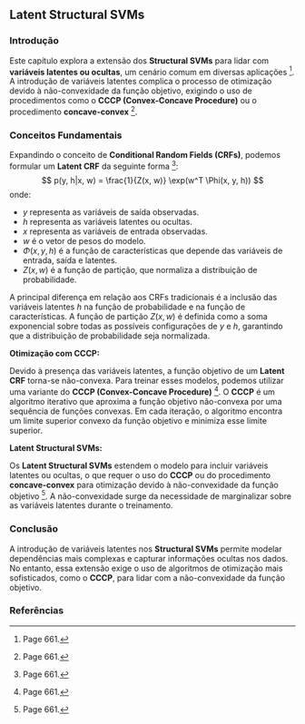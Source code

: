 ## Latent Structural SVMs

### Introdução
Este capítulo explora a extensão dos **Structural SVMs** para lidar com **variáveis latentes ou ocultas**, um cenário comum em diversas aplicações [^1]. A introdução de variáveis latentes complica o processo de otimização devido à não-convexidade da função objetivo, exigindo o uso de procedimentos como o **CCCP (Convex-Concave Procedure)** ou o procedimento **concave-convex** [^1].

### Conceitos Fundamentais

Expandindo o conceito de **Conditional Random Fields (CRFs)**, podemos formular um **Latent CRF** da seguinte forma [^1]:
$$ p(y, h|x, w) = \frac{1}{Z(x, w)} \exp(w^T \Phi(x, y, h)) $$
onde:
- $y$ representa as variáveis de saída observadas.
- $h$ representa as variáveis latentes ou ocultas.
- $x$ representa as variáveis de entrada observadas.
- $w$ é o vetor de pesos do modelo.
- $\Phi(x, y, h)$ é a função de características que depende das variáveis de entrada, saída e latentes.
- $Z(x, w)$ é a função de partição, que normaliza a distribuição de probabilidade.

A principal diferença em relação aos CRFs tradicionais é a inclusão das variáveis latentes $h$ na função de probabilidade e na função de características. A função de partição $Z(x, w)$ é definida como a soma exponencial sobre todas as possíveis configurações de $y$ e $h$, garantindo que a distribuição de probabilidade seja normalizada.

**Otimização com CCCP:**

Devido à presença das variáveis latentes, a função objetivo de um **Latent CRF** torna-se não-convexa. Para treinar esses modelos, podemos utilizar uma variante do **CCCP (Convex-Concave Procedure)** [^1]. O **CCCP** é um algoritmo iterativo que aproxima a função objetivo não-convexa por uma sequência de funções convexas. Em cada iteração, o algoritmo encontra um limite superior convexo da função objetivo e minimiza esse limite superior.

**Latent Structural SVMs:**

Os **Latent Structural SVMs** estendem o modelo para incluir variáveis latentes ou ocultas, o que requer o uso do **CCCP** ou do procedimento **concave-convex** para otimização devido à não-convexidade da função objetivo [^1]. A não-convexidade surge da necessidade de marginalizar sobre as variáveis latentes durante o treinamento.

### Conclusão

A introdução de variáveis latentes nos **Structural SVMs** permite modelar dependências mais complexas e capturar informações ocultas nos dados. No entanto, essa extensão exige o uso de algoritmos de otimização mais sofisticados, como o **CCCP**, para lidar com a não-convexidade da função objetivo.

### Referências
[^1]: Page 661.
<!-- END -->